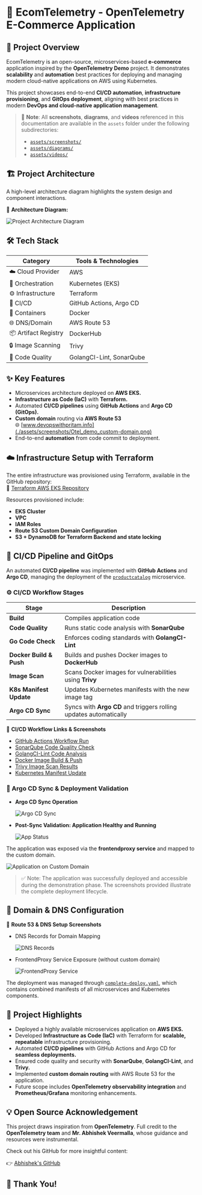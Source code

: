 # 🚀 EcomTelemetry - OpenTelemetry E-Commerce Application

## 📝 Project Overview

EcomTelemetry is an open-source, microservices-based **e-commerce** application inspired by the **OpenTelemetry Demo** project. It demonstrates **scalability** and **automation** best practices for deploying and managing modern cloud-native applications on AWS using Kubernetes.

This project showcases end-to-end **CI/CD automation**, **infrastructure provisioning**, and **GitOps deployment**, aligning with best practices in modern **DevOps and cloud-native application management**.

> 📂 **Note**: All **screenshots**, **diagrams**, and **videos** referenced in this documentation are available in the `assets` folder under the following subdirectories:
> - [`assets/screenshots/`](./assets/scrrenshots)
> - [`assets/diagrams/`](./assets/diagrams)
> - [`assets/videos/`](./assets/videos)

## 🏗️ Project Architecture

A high-level architecture diagram highlights the system design and component interactions.

📌 **Architecture Diagram:**  

![Project Architecture Diagram](./assets/diagrams/architecture-diagram.png)

## 🛠️ Tech Stack

| Category            | Tools & Technologies                  |
|---------------------|--------------------------------------|
| ☁️ Cloud Provider    | AWS                                  |
| 🚢 Orchestration     | Kubernetes (EKS)                     |
| ⚙️ Infrastructure    | Terraform                            |
| 🔄 CI/CD            | GitHub Actions, Argo CD              |
| 🐳 Containers        | Docker                               |
| 🌐 DNS/Domain        | AWS Route 53                         |
| 📦 Artifact Registry | DockerHub                            |
| 🔒 Image Scanning    | Trivy                                |
| 📝 Code Quality      | GolangCI-Lint, SonarQube             |

## ✨ Key Features

- Microservices architecture deployed on **AWS EKS.**
- **Infrastructure as Code (IaC)** with **Terraform.**
- Automated **CI/CD pipelines** using **GitHub Actions** and **Argo CD (GitOps).**
- **Custom domain** routing via **AWS Route 53**  
  🌐 [www.devopswithpritam.info](./assets/screenshots/Otel_demo_custom-domain.png)
- End-to-end **automation** from code commit to deployment.

## ☁️ Infrastructure Setup with Terraform

The entire infrastructure was provisioned using Terraform, available in the GitHub repository:  
🔗 [Terraform AWS EKS Repository](https://github.com/Preetbandgar/Terraform-aws-eks.git)

Resources provisioned include:

- **EKS Cluster**
- **VPC**
- **IAM Roles**
- **Route 53 Custom Domain Configuration**
- **S3 + DynamoDB for Terraform Backend and state locking**

## 🔄 CI/CD Pipeline and GitOps

An automated **CI/CD pipeline** was implemented with **GitHub Actions** and **Argo CD**, managing the deployment of the [`productcatalog`](https://github.com/Preetbandgar/EcomTelemetry-App/tree/main/kubernetes/productcatalog) microservice.

### ⚙️ CI/CD Workflow Stages

| Stage                   | Description                                                    |
|-------------------------|----------------------------------------------------------------|
| **Build**               | Compiles application code                                      |
| **Code Quality**        | Runs static code analysis with **SonarQube**                   |
| **Go Code Check**       | Enforces coding standards with **GolangCI-Lint**               |
| **Docker Build & Push** | Builds and pushes Docker images to **DockerHub**               |
| **Image Scan**          | Scans Docker images for vulnerabilities using **Trivy**        |
| **K8s Manifest Update** | Updates Kubernetes manifests with the new image tag            |
| **Argo CD Sync**        | Syncs with **Argo CD** and triggers rolling updates automatically |

📌 **CI/CD Workflow Links & Screenshots**  

- [GitHub Actions Workflow Run](https://github.com/Preetbandgar/EcomTelemetry-App/actions/runs/13877069831)  
- [SonarQube Code Quality Check](./assets/screenshots/Sonarqube_Code_Quality.png)  
- [GolangCI-Lint Code Analysis](https://github.com/Preetbandgar/EcomTelemetry-App/actions/runs/13877069831/job/38830720174)  
- [Docker Image Build & Push](https://github.com/Preetbandgar/EcomTelemetry-App/actions/runs/13877069831/job/38830720176)  
- [Trivy Image Scan Results](https://github.com/Preetbandgar/EcomTelemetry-App/actions/runs/13877069831/job/38830729444)  
- [Kubernetes Manifest Update](https://github.com/Preetbandgar/EcomTelemetry-App/actions/runs/13877069831/job/38830732368)  

### 📌 Argo CD Sync & Deployment Validation

- **Argo CD Sync Operation**

  ![Argo CD Sync](./assets/screenshots/Argocd_productcatalog-app.png)

- **Post-Sync Validation: Application Healthy and Running**

  ![App Status](./assets/screenshots/Argocd_productcatalog-app-successful.png)

The application was exposed via the **frontendproxy service** and mapped to the custom domain.

![Application on Custom Domain](./assets/screenshots/Otel_demo_custom-domain.png)

> ✅ Note: The application was successfully deployed and accessible during the demonstration phase. The screenshots provided illustrate the complete deployment lifecycle.

## 🔧 Domain & DNS Configuration

📌 **Route 53 & DNS Setup Screenshots**  

- DNS Records for Domain Mapping

  ![DNS Records](./assets/screenshots/dns-records.png)

- FrontendProxy Service Exposure (without custom domain)

  ![FrontendProxy Service](./assets/screenshots/Opentelemetry-frontendproxy-demo-eks.gif)

The deployment was managed through [`complete-deploy.yaml`](./kubernetes/complete-deploy.yaml), which contains combined manifests of all microservices and Kubernetes components.

## 🌟 Project Highlights

- Deployed a highly available microservices application on **AWS EKS.**
- Developed **Infrastructure as Code (IaC)** with Terraform for **scalable, repeatable** infrastructure provisioning.
- Automated **CI/CD pipelines** with GitHub Actions and Argo CD for **seamless deployments.**
- Ensured code quality and security with **SonarQube**, **GolangCI-Lint**, and **Trivy.**
- Implemented **custom domain routing** with AWS Route 53 for the application.
- Future scope includes **OpenTelemetry observability integration** and **Prometheus/Grafana** monitoring enhancements.

## 💡 Open Source Acknowledgement

This project draws inspiration from **OpenTelemetry**. Full credit to the **OpenTelemetry team** and **Mr. Abhishek Veermalla**, whose guidance and resources were instrumental.  

Check out his GitHub for more insightful content:  

👉 [Abhishek's GitHub](https://github.com/iam-veeramalla)

## 🙏 Thank You!

